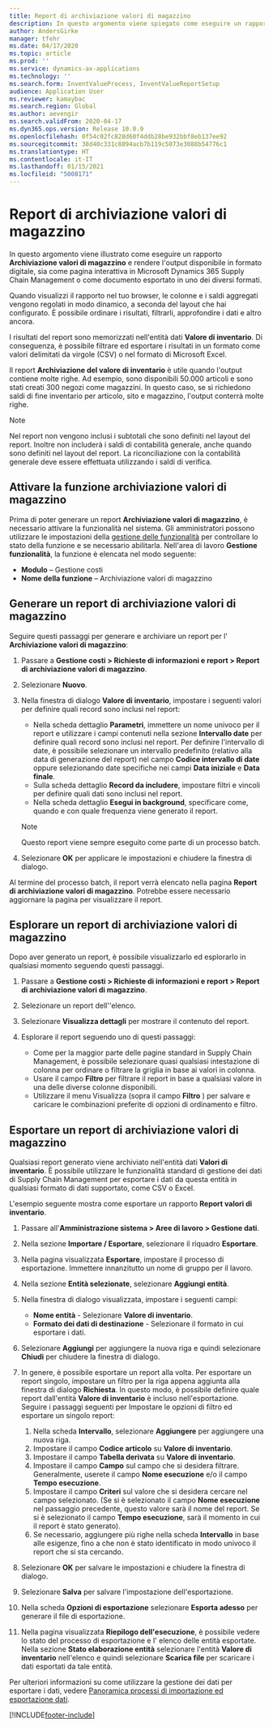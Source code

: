 ```yaml
---
title: Report di archiviazione valori di magazzino
description: In questo argomento viene spiegato come eseguire un rapporto di archiviazione del valore di magazzino e rendere l'output disponibile in formato digitale, sia come pagina interattiva in Microsoft Dynamics 365 Supply Chain Management sia come documento esportato in uno dei diversi formati.
author: AndersGirke
manager: tfehr
ms.date: 04/17/2020
ms.topic: article
ms.prod: ''
ms.service: dynamics-ax-applications
ms.technology: ''
ms.search.form: InventValueProcess, InventValueReportSetup
audience: Application User
ms.reviewer: kamaybac
ms.search.region: Global
ms.author: aevengir
ms.search.validFrom: 2020-04-17
ms.dyn365.ops.version: Release 10.0.9
ms.openlocfilehash: 0f54c02fc828d60f4ddb28be932bbf8eb137ee92
ms.sourcegitcommit: 38d40c331c8894acb7b119c5073e3088b54776c1
ms.translationtype: HT
ms.contentlocale: it-IT
ms.lasthandoff: 01/15/2021
ms.locfileid: "5008171"
---
```

# <a name="inventory-value-storage-report"></a>Report di archiviazione valori di magazzino

In questo argomento viene illustrato come eseguire un rapporto **Archiviazione valori di magazzino** e rendere l'output disponibile in formato digitale, sia come pagina interattiva in Microsoft Dynamics 365 Supply Chain Management o come documento esportato in uno dei diversi formati.

Quando visualizzi il rapporto nel tuo browser, le colonne e i saldi aggregati vengono regolati in modo dinamico, a seconda del layout che hai configurato. È possibile ordinare i risultati, filtrarli, approfondire i dati e altro ancora.

I risultati del report sono memorizzati nell'entità dati **Valore di inventario**. Di conseguenza, è possibile filtrare ed esportare i risultati in un formato come valori delimitati da virgole (CSV) o nel formato di Microsoft Excel.

Il report **Archiviazione del valore di inventario** è utile quando l'output contiene molte righe. Ad esempio, sono disponibili 50.000 articoli e sono stati creati 300 negozi come magazzini. In questo caso, se si richiedono saldi di fine inventario per articolo, sito e magazzino, l'output conterrà molte righe.

> [!NOTE]
> Nel report non vengono inclusi i subtotali che sono definiti nel layout del report. Inoltre non includerà i saldi di contabilità generale, anche quando sono definiti nel layout del report. La riconciliazione con la contabilità generale deve essere effettuata utilizzando i saldi di verifica.

## <a name="turn-on-the-inventory-value-storage-feature"></a>Attivare la funzione archiviazione valori di magazzino

Prima di poter generare un report **Archiviazione valori di magazzino**, è necessario attivare la funzionalità nel sistema. Gli amministratori possono utilizzare le impostazioni della [gestione delle funzionalità](../../fin-ops-core/fin-ops/get-started/feature-management/feature-management-overview.md) per controllare lo stato della funzione e se necessario abilitarla. Nell'area di lavoro **Gestione funzionalità**, la funzione è elencata nel modo seguente:

- **Modulo** – Gestione costi
- **Nome della funzione** – Archiviazione valori di magazzino

## <a name="generate-an-inventory-value-storage-report"></a>Generare un report di archiviazione valori di magazzino

Seguire questi passaggi per generare e archiviare un report per l' **Archiviazione valori di magazzino**:

1. Passare a **Gestione costi \> Richieste di informazioni e report \> Report di archiviazione valori di magazzino**.
1. Selezionare **Nuovo**.
1. Nella finestra di dialogo **Valore di inventario**, impostare i seguenti valori per definire quali record sono inclusi nel report:

    - Nella scheda dettaglio **Parametri**, immettere un nome univoco per il report e utilizzare i campi contenuti nella sezione **Intervallo date** per definire quali record sono inclusi nel report. Per definire l'intervallo di date, è possibile selezionare un intervallo predefinito (relativo alla data di generazione del report) nel campo **Codice intervallo di date** oppure selezionando date specifiche nei campi **Data iniziale** e **Data finale**.
    - Sulla scheda dettaglio **Record da includere**, impostare filtri e vincoli per definire quali dati sono inclusi nel report.
    - Nella scheda dettaglio **Esegui in background**, specificare come, quando e con quale frequenza viene generato il report.

    > [!NOTE]
    > Questo report viene sempre eseguito come parte di un processo batch.

1. Selezionare **OK** per applicare le impostazioni e chiudere la finestra di dialogo.

Al termine del processo batch, il report verrà elencato nella pagina **Report di archiviazione valori di magazzino**. Potrebbe essere necessario aggiornare la pagina per visualizzare il report.

## <a name="explore-an-inventory-value-storage-report"></a>Esplorare un report di archiviazione valori di magazzino

Dopo aver generato un report, è possibile visualizzarlo ed esplorarlo in qualsiasi momento seguendo questi passaggi.

1. Passare a **Gestione costi \> Richieste di informazioni e report \> Report di archiviazione valori di magazzino**.
1. Selezionare un report dell''elenco.
1. Selezionare **Visualizza dettagli** per mostrare il contenuto del report.
1. Esplorare il report seguendo uno di questi passaggi:

    - Come per la maggior parte delle pagine standard in Supply Chain Management, è possibile selezionare quasi qualsiasi intestazione di colonna per ordinare o filtrare la griglia in base ai valori in colonna.
    - Usare il campo **Filtro** per filtrare il report in base a qualsiasi valore in una delle diverse colonne disponibili.
    - Utilizzare il menu Visualizza (sopra il campo **Filtro** ) per salvare e caricare le combinazioni preferite di opzioni di ordinamento e filtro.

## <a name="export-an-inventory-value-storage-report"></a>Esportare un report di archiviazione valori di magazzino

Qualsiasi report generato viene archiviato nell'entità dati **Valori di inventario**. È possibile utilizzare le funzionalità standard di gestione dei dati di Supply Chain Management per esportare i dati da questa entità in qualsiasi formato di dati supportato, come CSV o Excel.

L'esempio seguente mostra come esportare un rapporto **Report valori di inventario**.

1. Passare all'**Amministrazione sistema \> Aree di lavoro \> Gestione dati**.
1. Nella sezione **Importare / Esportare**, selezionare il riquadro **Esportare**. 
1. Nella pagina visualizzata **Esportare**, impostare il processo di esportazione. Immettere innanzitutto un nome di gruppo per il lavoro.
1. Nella sezione **Entità selezionate**, selezionare **Aggiungi entità**.
1. Nella finestra di dialogo visualizzata, impostare i seguenti campi:

    - **Nome entità** - Selezionare **Valore di inventario**.
    - **Formato dei dati di destinazione** - Selezionare il formato in cui esportare i dati.

1. Selezionare **Aggiungi** per aggiungere la nuova riga e quindi selezionare **Chiudi** per chiudere la finestra di dialogo.
1. In genere, è possibile esportare un report alla volta. Per esportare un report singolo, impostare un filtro per la riga appena aggiunta alla finestra di dialogo **Richiesta**. In questo modo, è possibile definire quale report dall'entità **Valore di inventario** è incluso nell'esportazione. Seguire i passaggi seguenti per Impostare le opzioni di filtro ed esportare un singolo report:

    1. Nella scheda **Intervallo**, selezionare **Aggiungere** per aggiungere una nuova riga.
    2. Impostare il campo **Codice articolo** su **Valore di inventario**.
    3. Impostare il campo **Tabella derivata** su **Valore di inventario**.
    4. Impostare il campo **Campo** sul campo che si desidera filtrare. Generalmente, userete il campo **Nome esecuzione** e/o il campo **Tempo esecuzione**.
    5. Impostare il campo **Criteri** sul valore che si desidera cercare nel campo selezionato. (Se si è selezionato il campo **Nome esecuzione** nel passaggio precedente, questo valore sarà il nome del report. Se si è selezionato il campo **Tempo esecuzione**, sarà il momento in cui il report è stato generato).
    6. Se necessario, aggiungere più righe nella scheda **Intervallo** in base alle esigenze, fino a che non è stato identificato in modo univoco il report che si sta cercando.

1. Selezionare **OK** per salvare le impostazioni e chiudere la finestra di dialogo.
1. Selezionare **Salva** per salvare l'impostazione dell'esportazione.
1. Nella scheda **Opzioni di esportazione** selezionare **Esporta adesso** per generare il file di esportazione.
1. Nella pagina visualizzata **Riepilogo dell'esecuzione**, è possibile vedere lo stato del processo di esportazione e l' elenco delle entità esportate. Nella sezione **Stato elaborazione entità** selezionare l'entità **Valore di inventario** nell'elenco e quindi selezionare **Scarica file** per scaricare i dati esportati da tale entità.

Per ulteriori informazioni su come utilizzare la gestione dei dati per esportare i dati, vedere [Panoramica processi di importazione ed esportazione dati](../../fin-ops-core/dev-itpro/data-entities/data-import-export-job.md).


[!INCLUDE[footer-include](../../includes/footer-banner.md)]